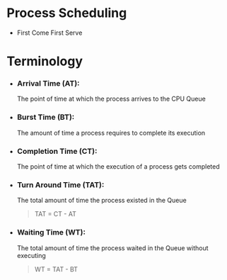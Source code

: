 # Process Scheduling
- First Come First Serve
  

# Terminology

- ### Arrival Time (AT):
    The point of time at which the process arrives to the CPU Queue
- ### Burst Time (BT): 
    The amount of time a process requires to complete its execution
- ### Completion Time (CT):
    The point of time at which the execution of a process gets completed
- ### Turn Around Time (TAT): 
    The total amount of time the process existed in the Queue
    > TAT = CT - AT
- ### Waiting Time (WT): 
    The total amount of time the process waited in the Queue without executing
    > WT = TAT - BT

